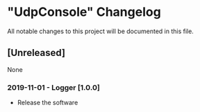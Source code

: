 # "UdpConsole" Changelog
All notable changes to this project will be documented in this file.

## [Unreleased]
None 

### 2019-11-01 - Logger [1.0.0]
- Release the software
